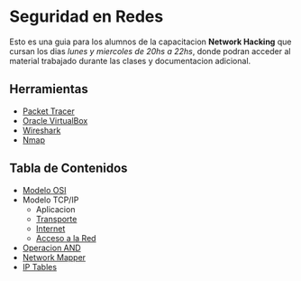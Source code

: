 # Seguridad en Redes

Esto es una guia para los alumnos de la capacitacion __Network Hacking__ que cursan los dias _lunes y miercoles de 20hs a 22hs_, donde podran acceder al material trabajado durante las clases y documentacion adicional.

## Herramientas
* [Packet Tracer](https://skillsforall.com/resources/lab-downloads?userLang=es-XL)
* [Oracle VirtualBox](https://www.virtualbox.org/wiki/Downloads)
* [Wireshark](https://www.wireshark.org/download.html)
* [Nmap](https://nmap.org/download)

## Tabla de Contenidos

* [Modelo OSI](./docs/osi.md)
* Modelo TCP/IP
    * Aplicacion
    * [Transporte](./docs/transport.md)
    * [Internet](./docs/network.md)
    * [Acceso a la Red](./docs/datalink.md)
* [Operacion AND](./docs/ip-and.md)
* [Network Mapper](./docs/nmap.md)
* [IP Tables](./docs/iptables.md)